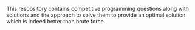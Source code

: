 This respository contains competitive programming questions along with solutions and the approach to solve them to provide an optimal solution which is indeed better than brute force.
